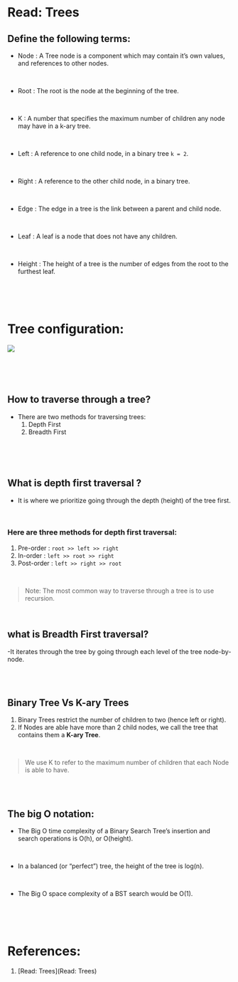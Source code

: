 # Read: Trees



## Define the following terms:

- Node : A Tree node is a component which may contain it’s own values, and references to other nodes.
<br/>

- Root : The root is the node at the beginning of the tree.
<br/>


- K : A number that specifies the maximum number of children any node may have in a k-ary tree. 
<br/>

- Left : A reference to one child node, in a binary tree `k = 2`.
<br/>

- Right : A reference to the other child node, in a binary tree.
<br/>

- Edge : The edge in a tree is the link between a parent and child node.
<br/>

- Leaf : A leaf is a node that does not have any children.
<br/>


- Height : The height of a tree is the number of edges from the root to the furthest leaf.

<br/>
<br/>
<br/>

# Tree configuration:
![](../images/sampleT.png)

<br/>
<br/>
<br/>

## How to traverse through a tree?
- There are two methods for traversing trees:
   1. Depth First
   2. Breadth First

<br/>
<br/>
<br/>

## What is depth first traversal ?
- It is where we prioritize going through the depth (height) of the tree first.
<br/>


### Here are three methods for depth first traversal:
1. Pre-order : `root >> left >> right`
2. In-order : `left >> root >> right`
3. Post-order : `left >> right >> root`

<br/>



> Note: The most common way to traverse through a tree is to use recursion.


<br/>



## what is Breadth First traversal?
-It iterates through the tree by going through each level of the tree node-by-node.

<br/>
<br/>

## Binary Tree Vs K-ary Trees
1. Binary Trees restrict the number of children to two (hence left or right).
2. If Nodes are able have more than 2 child nodes, we call the tree that contains them a **K-ary Tree**.

<br/>

> We use K to refer to the maximum number of children that each Node is able to have.

<br/>
<br/>

## The big O notation:

- The Big O time complexity of a Binary Search Tree’s insertion and search operations is O(h), or O(height).
<br/>

- In a balanced (or “perfect”) tree, the height of the tree is log(n).
<br/>


- The Big O space complexity of a BST search would be O(1). 

<br/>
<br/>
<br/>

# References:

1. [Read: Trees](Read: Trees)
